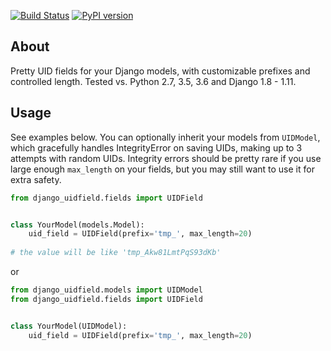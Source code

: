 [![Build Status](https://secure.travis-ci.org/ivelum/django-uidfield.png)](http://travis-ci.org/ivelum/django-uidfield)
[![PyPI version](https://badge.fury.io/py/django-uidfield.svg)](https://badge.fury.io/py/django-uidfield)

About
-----

Pretty UID fields for your Django models, with customizable prefixes and controlled length. Tested vs. Python 2.7, 3.5, 3.6 and Django 1.8 - 1.11.


Usage
-----

See examples below. You can optionally inherit your models from `UIDModel`, which gracefully handles IntegrityError on saving UIDs, making up to 3 attempts with random UIDs. Integrity errors should be pretty rare if you use large enough `max_length` on your fields, but you may still want to use it for extra safety.

```python
from django_uidfield.fields import UIDField


class YourModel(models.Model):
    uid_field = UIDField(prefix='tmp_', max_length=20)
    
# the value will be like 'tmp_Akw81LmtPqS93dKb'
```
or
```python
from django_uidfield.models import UIDModel
from django_uidfield.fields import UIDField


class YourModel(UIDModel):
    uid_field = UIDField(prefix='tmp_', max_length=20)
```
